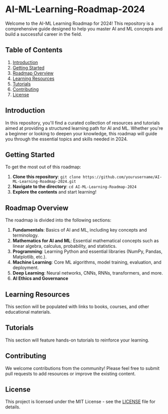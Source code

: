 # AI-ML-Learning-Roadmap-2024

Welcome to the AI-ML Learning Roadmap for 2024! This repository is a comprehensive guide designed to help you master AI and ML concepts and build a successful career in the field.

## Table of Contents
1. [Introduction](#introduction)
2. [Getting Started](#getting-started)
3. [Roadmap Overview](#roadmap-overview)
4. [Learning Resources](#learning-resources)
5. [Tutorials](#tutorials)
6. [Contributing](#contributing)
7. [License](#license)

## Introduction
In this repository, you'll find a curated collection of resources and tutorials aimed at providing a structured learning path for AI and ML. Whether you're a beginner or looking to deepen your knowledge, this roadmap will guide you through the essential topics and skills needed in 2024.

## Getting Started
To get the most out of this roadmap:
1. **Clone this repository**: `git clone https://github.com/yourusername/AI-ML-Learning-Roadmap-2024.git`
2. **Navigate to the directory**: `cd AI-ML-Learning-Roadmap-2024`
3. **Explore the contents** and start learning!

## Roadmap Overview
The roadmap is divided into the following sections:
1. **Fundamentals**: Basics of AI and ML, including key concepts and terminology.
2. **Mathematics for AI and ML**: Essential mathematical concepts such as linear algebra, calculus, probability, and statistics.
3. **Programming**: Learning Python and essential libraries (NumPy, Pandas, Matplotlib, etc.).
4. **Machine Learning**: Core ML algorithms, model training, evaluation, and deployment.
5. **Deep Learning**: Neural networks, CNNs, RNNs, transformers, and more.
6. **AI Ethics and Governance**

## Learning Resources
This section will be populated with links to books, courses, and other educational materials.

## Tutorials
This section will feature hands-on tutorials to reinforce your learning.

## Contributing
We welcome contributions from the community! Please feel free to submit pull requests to add resources or improve the existing content.

## License
This project is licensed under the MIT License - see the [LICENSE](LICENSE) file for details.
